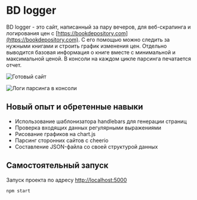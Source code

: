# BD logger

BD logger - это сайт, написанный за пару вечеров, для веб-скрапинга и логирования цен с [https://bookdepository.com](https://bookdepository.com). С его помощью можно следить за нужными книгами и строить график изменения цен. Отдельно выводится базовая информация о книге вместе с минимальной и максимальной ценой. В консоли на каждом цикле парсинга печатается отчет.

![Готовый сайт](https://i.ibb.co/KGBTzWg/metrics.png)

![Логи парсинга в консоли](https://i.ibb.co/7jwwT7d/console.png)

## Новый опыт и обретенные навыки

- Использование шаблонизатора handlebars для генерации страниц
- Проверка входящих данных регулярными выражениями
- Рисование графиков на chart.js
- Парсинг сторонних сайтов c cheerio
- Составление JSON-файла со своей структурой данных

## Самостоятельный запуск

Запуск проекта по адресу [http://localhost:5000](http://localhost:5000)

```npm
npm start
```

